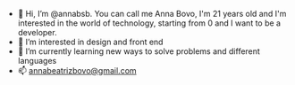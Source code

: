 - 👋 Hi, I’m @annabsb. You can call me Anna Bovo, I'm 21 years old and I'm interested in the world of technology, starting from 0 and I want to be a developer.
- 👀 I’m interested in design and front end
- 🌱 I’m currently learning new ways to solve problems and different languages
- 📫 annabeatrizbovo@gmail.com

<!---
annabsb/annabsb is a ✨ special ✨ repository because its `README.md` (this file) appears on your GitHub profile.
You can click the Preview link to take a look at your changes.
--->
